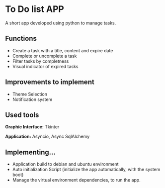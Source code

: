 
# To Do list APP

A short app developed using python to manage tasks.

## Functions

- Create a task with a title, content and expire date
- Complete or uncomplete a task
- Filter tasks by completness
- Visual indicator of expired tasks

## Improvements to implement

- Theme Selection
- Notification system


## Used tools

**Graphic Interface:** Tkinter

**Application:** Asyncio, Async SqlAlchemy


## Implementing...

- Application build to debian and ubuntu environment
- Auto initialization Script (initialize the app automatically,
  with the system boot)
- Manage the virtual environment dependencies, to run the app.